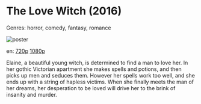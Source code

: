 # The Love Witch (2016)

Genres: horror, comedy, fantasy, romance

![poster](http://image.tmdb.org/t/p/w500/jDKJ3yHiia0IR1uzIIIL7kUvwhu.jpg)

en:
  [720p](magnet:?xt=urn:btih:E7E266A0364A7B2462382D87CD21A3C379FBB560&tr=udp://glotorrents.pw:6969/announce&tr=udp://tracker.opentrackr.org:1337/announce&tr=udp://torrent.gresille.org:80/announce&tr=udp://tracker.openbittorrent.com:80&tr=udp://tracker.coppersurfer.tk:6969&tr=udp://tracker.leechers-paradise.org:6969&tr=udp://p4p.arenabg.ch:1337&tr=udp://tracker.internetwarriors.net:1337)
  [1080p](magnet:?xt=urn:btih:1816B4F6DD31BCE797259D0CD8750BB9DFE4B036&tr=udp://glotorrents.pw:6969/announce&tr=udp://tracker.opentrackr.org:1337/announce&tr=udp://torrent.gresille.org:80/announce&tr=udp://tracker.openbittorrent.com:80&tr=udp://tracker.coppersurfer.tk:6969&tr=udp://tracker.leechers-paradise.org:6969&tr=udp://p4p.arenabg.ch:1337&tr=udp://tracker.internetwarriors.net:1337)
  


Elaine, a beautiful young witch, is determined to find a man to love her. In her gothic Victorian apartment she makes spells and potions, and then picks up men and seduces them. However her spells work too well, and she ends up with a string of hapless victims. When she finally meets the man of her dreams, her desperation to be loved will drive her to the brink of insanity and murder.